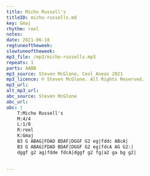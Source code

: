 ```yaml
---
title: Micho Russell's
titleID: micho-russells.md
key: Gmaj
rhythm: reel
notes: 
date: 2021-06-18
regtuneoftheweek: 
slowtuneoftheweek: 
mp3_file: /mp3/micho-russells.mp3
repeats: 1
parts: AABB
mp3_source: Steven McGlone, Ceol Aneas 2021
mp3_licence: © Steven McGlone. All Rights Reserved.
mp3_url: 
alt_mp3_url: 
abc_source: Steven McGlone
abc_url: 
abc: |
    T:Micho Russell's
    M:4/4
    L:1/8
    R:reel
    K:Gmaj
    B3 G ABAG|FDAD BDAF|DGGF G2 eg|fddc ABcA|
    B3 G ABAG|FDAD BDAF|DGGF G2 eg|fdcA AG G2:|
    dggf g2 ag|fdde fdcA|dggf g2 fg|a2 ga bg g2|
    

---
```

